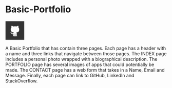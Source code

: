 # Basic-Portfolio


![img](./assets/images/github.png)

A Basic Portfolio that has contain three pages. Each page has a header with a name and three links that navigate between those pages.
The INDEX page includes a personal photo wrapped with a biographical description. 
The PORTFOLIO page has several images of apps that could potentially be made. 
The CONTACT page has a web form that takes in a Name, Email and Message.
Finally, each page can link to GitHub, LinkedIn and StackOverflow.
